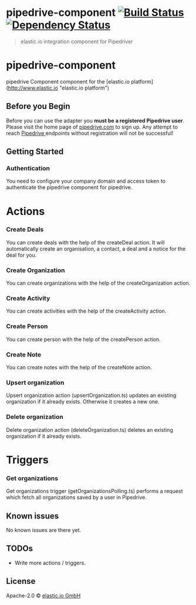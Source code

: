 # pipedrive-component [![Build Status][travis-image]][travis-url] [![Dependency Status][daviddm-image]][daviddm-url]

> elastic.io integration component for Pipedriver

# pipedrive-component

pipedrive Component component for the [elastic.io platform](http://www.elastic.io &#34;elastic.io platform&#34;)

## Before you Begin

Before you can use the adapter you **must be a registered Pipedrive user**. Please visit the home page of [pipedrive.com](https://pipedrive.com) to sign up.
Any attempt to reach [ Pipedrive ](https://pipedrive.com) endpoints without registration will not be successful!

## Getting Started

### Authentication

You need to configure your company domain and access token to authenticate the pipedrive component for pipedrive.

# Actions

### Create Deals

You can create deals with the help of the createDeal action. It will automatically create an organisation, a contact, a deal and a notice for the deal for you.

### Create Organization

You can create organizations with the help of the createOrganization action.

### Create Activity

You can create activities with the help of the createActivity action.

### Create Person

You can create person with the help of the createPerson action.

### Create Note

You can create notes with the help of the createNote action.

### Upsert organization

Upsert organization action (upsertOrganization.ts) updates an existing organization if it already exists. Otherwise it creates a new one.

### Delete organization

Delete organization action (deleteOrganization.ts) deletes an existing organization if it already exists.

# Triggers

### Get organizations

Get organizations trigger (getOrganizationsPolling.ts) performs a request which fetch all organizations saved by a user in Pipedrive.

## Known issues

No known issues are there yet.

## TODOs

- Write more actions / triggers.

## License

Apache-2.0 © [elastic.io GmbH](https://www.elastic.io)

[travis-image]: https://travis-ci.org/elasticio/pipedrive-component.svg?branch=master
[travis-url]: https://travis-ci.org/elasticio/pipedrive-component
[daviddm-image]: https://david-dm.org/elasticio/pipedrive-component.svg?theme=shields.io
[daviddm-url]: https://david-dm.org/elasticio/pipedrive-component

